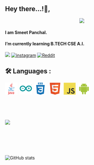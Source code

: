 ## Hey there...!:wave:, 

<div id="header" align="center">
  <img src="https://media.giphy.com/media/p4NLw3I4U0idi/giphy.gif" width="300"/>
</div>
<!-- https://giphy.com/gifs/programmer-p4NLw3I4U0idi/ -->

#### I am Smeet Panchal.
#### __I’m currently learning B.TECH CSE A.I.__


[<img src='https://img.shields.io/badge/GITHUB-white?logo=github&logoColor=black' height='40'>](https://github.com/Smeetp1234)
[<img src='https://img.shields.io/badge/INSTAGRAM-white?logo=instagram' alt='instagram' height='40'>](#)
[<img src='https://img.shields.io/badge/REDDIT-white?logo=reddit' alt='Reddit' height='40'>](https://www.reddit.com/) 

## :hammer_and_wrench: Languages :
  <img src="https://github.com/devicons/devicon/blob/master/icons/java/java-original-wordmark.svg" title="Java" alt="Java" width="40" height="40"/>&nbsp;
  <img src="https://github.com/devicons/devicon/blob/master/icons/arduino/arduino-original.svg" title="Arduino" alt="Arduino " width="40" height="40"/>&nbsp;
  <img src="https://github.com/devicons/devicon/blob/master/icons/css3/css3-plain-wordmark.svg"  title="CSS3" alt="CSS" width="40" height="40"/>&nbsp;
  <img src="https://github.com/devicons/devicon/blob/master/icons/html5/html5-original.svg" title="HTML5" alt="HTML" width="40" height="40"/>&nbsp;
  <img src="https://github.com/devicons/devicon/blob/master/icons/javascript/javascript-original.svg" title="JavaScript" alt="JavaScript" width="40" height="40"/>&nbsp;
  <img src="https://github.com/devicons/devicon/blob/master/icons/android/android-original.svg" title="Android" alt="Android" width="40" height="40"/>&nbsp;
<!-- 
<img align="left" alt="HTML5" width="35px" src="https://raw.githubusercontent.com/github/explore/80688e429a7d4ef2fca1e82350fe8e3517d3494d/topics/html/html.png"/>
<img align="left" alt="CSS3" width="35px" src="https://raw.githubusercontent.com/github/explore/80688e429a7d4ef2fca1e82350fe8e3517d3494d/topics/css/css.png" />
<img align="left" alt="JavaScript" width="35px" src="https://raw.githubusercontent.com/github/explore/80688e429a7d4ef2fca1e82350fe8e3517d3494d/topics/javascript/javascript.png"/>
<img align="left" alt="C" width="35px" src="https://raw.githubusercontent.com/github/explore/80688e429a7d4ef2fca1e82350fe8e3517d3494d/topics/c/c.png"/>
<img align="left" alt="Python" width="35px" src="https://raw.githubusercontent.com/github/explore/80688e429a7d4ef2fca1e82350fe8e3517d3494d/topics/python/python.png"/>
<img align="left" alt="C++" width="35px" src="https://raw.githubusercontent.com/github/explore/80688e429a7d4ef2fca1e82350fe8e3517d3494d/topics/cpp/cpp.png" /> -->
<br/><br/></br>


<a href="https://github.com/remcohalman/github-readme-stats">
<img align="left" src="https://github-readme-stats.vercel.app/api/top-langs/?username=Smeetp1234&layout=compact&amp;title_color=fff&amp;icon_color=79ff97&amp;text_color=FFAF02&amp;bg_color=131419"/>
</a><br/><br/></br></br></br></br>

![GitHub stats](https://github-readme-stats.vercel.app/api?username=Smeetp1234&show_icons=true&layout=compact&amp;title_color=fff&amp;icon_color=79ff97&amp;text_color=FFAF02&amp;bg_color=131419)
